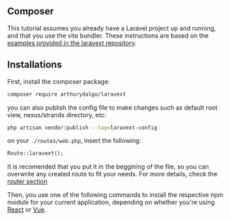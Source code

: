## Composer <!-- {docsify-ignore} -->

This tutorial assumes you already have a Laravel project up and running, and that you use the vite bundler. These instructions are based on the [examples provided in the laravext repository](https://github.com/ArthurYdalgo/laravext/tree/main/examples).

## Installations <!-- {docsify-ignore} -->

First, install the composer package:

```bash
composer require arthurydalgo/laravext
```

you can also publish the config file to make changes such as default root view, nexus/strands directory, etc:

```bash
php artisan vendor:publish --tag=laravext-config
```

on your `./routes/web.php`, insert the following:

```php
Route::laravext();
```

It is recomended that you put it in the beggining of the file, so you can overwrite any created route to fit your needs. For more details, check the [router section](/router)

Then, you use one of the following commands to install the respective npm module for your current application, depending on whether you're using [React](/quickstart/react) or [Vue](/quickstart/vue).
